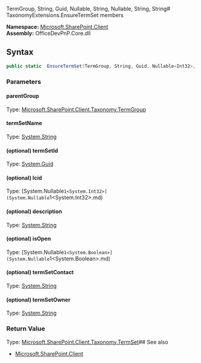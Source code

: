 TermGroup, String, Guid, Nullable<Int32>, String, Nullable<Boolean>, String, String# TaxonomyExtensions.EnsureTermSet members
  

**Namespace:** [Microsoft.SharePoint.Client](Microsoft.SharePoint.Client.md)  
**Assembly:** OfficeDevPnP.Core.dll  
## Syntax
```C#
public static  EnsureTermSet(TermGroup, String, Guid, Nullable<Int32>, String, Nullable<Boolean>, String, String)
```
### Parameters
#### parentGroup
Type: [Microsoft.SharePoint.Client.Taxonomy.TermGroup](Microsoft.SharePoint.Client.Taxonomy.TermGroup.md) 
#### 
#### termSetName
Type: [System.String](System.String.md) 
#### 
#### (optional) termSetId
Type: [System.Guid](System.Guid.md) 
#### 
#### (optional) lcid
Type: [System.Nullable`1<System.Int32>](System.Nullable`1<System.Int32>.md) 
#### 
#### (optional) description
Type: [System.String](System.String.md) 
#### 
#### (optional) isOpen
Type: [System.Nullable`1<System.Boolean>](System.Nullable`1<System.Boolean>.md) 
#### 
#### (optional) termSetContact
Type: [System.String](System.String.md) 
#### 
#### (optional) termSetOwner
Type: [System.String](System.String.md) 
#### 
### Return Value
Type: [Microsoft.SharePoint.Client.Taxonomy.TermSet](Microsoft.SharePoint.Client.Taxonomy.TermSet.md)## See also
- [Microsoft.SharePoint.Client](Microsoft.SharePoint.Client.md)
